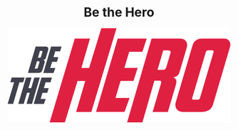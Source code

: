 <!DOCTYPE html>
<html lang="pt-br">
    <head>
        <title>README be-the-hero</title>
        <meta charset="utf-8">
    </head>
    <body>
        <header>
            <h1 align="center">Be the Hero</h1>
            <img src="frontend/src/assets/logo.svg" alt="Logo do Projeto">
        </header>
    </body>
</html>